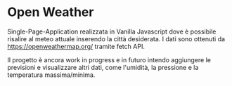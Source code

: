 # Open Weather

Single-Page-Application realizzata in Vanilla Javascript dove è possibile risalire al meteo attuale inserendo la città desiderata. I dati sono ottenuti da https://openweathermap.org/ tramite fetch API. 

Il progetto è ancora work in progress e in futuro intendo aggiungere le previsioni e visualizzare altri dati, come l'umidità, la pressione e la temperatura massima/minima.
